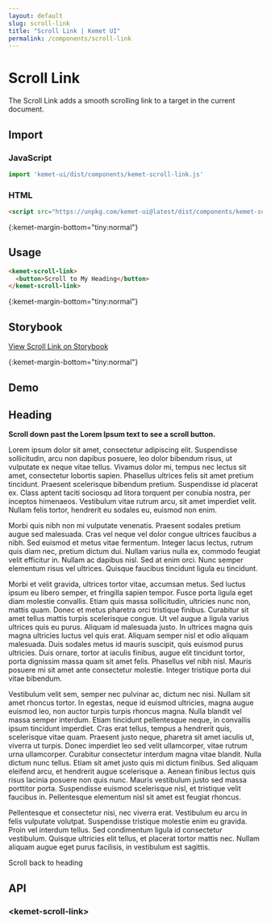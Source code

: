 ```yaml
---
layout: default
slug: scroll-link
title: "Scroll Link | Kemet UI"
permalink: /components/scroll-link
---
```


# Scroll Link

The Scroll Link adds a smooth scrolling link to a target in the current document.

## Import 

### JavaScript
```javascript
import 'kemet-ui/dist/components/kemet-scroll-link.js'
```
### HTML
```html
<script src="https://unpkg.com/kemet-ui@latest/dist/components/kemet-scroll-link.js" type="module"></script>
```


{:kemet-margin-bottom="tiny:normal"}
## Usage

```html
<kemet-scroll-link>
  <button>Scroll to My Heading</button>
</kemet-scroll-link>
```

{:kemet-margin-bottom="tiny:normal"}
## Storybook

[View Scroll Link on Storybook](https://storybook.kemet.dev/?path=/docs/components-kemet-scroll-link--scroll-link)


{:kemet-margin-bottom="tiny:normal"}
## Demo

<docs-showcase caption="Here we set the target of Scroll Link to the heading. If you don't set a target it will scroll to the top.">
<main id="kemet-scroll-link-demo">
  <script>
    // the setTimeout is here just to make sure the elements exists in the demo
    // you shouldn't need a setTimeout in your code
    setTimeout(() => {
      // select the scroll link element 
      const kemetScrollLink = document.querySelector('#kemet-scroll-link-demo kemet-scroll-link');
      // select the target element for the scroll link
      const heading = document.querySelector('#kemet-scroll-link-demo h2');
      // set the target property of the scroll link to the element you want to scroll too
      kemetScrollLink.target = heading;
    }, 1);
  </script>
  <h2 kemet-margin-top="tiny:small">Heading</h2>
  <article>
    <p><strong>Scroll down past the Lorem Ipsum text to see a scroll button.</strong></p>
    <p>Lorem ipsum dolor sit amet, consectetur adipiscing elit. Suspendisse sollicitudin, arcu non dapibus posuere, leo dolor bibendum risus, ut vulputate ex neque vitae tellus. Vivamus dolor mi, tempus nec lectus sit amet, consectetur lobortis sapien. Phasellus ultrices felis sit amet pretium tincidunt. Praesent scelerisque bibendum pretium. Suspendisse id placerat ex. Class aptent taciti sociosqu ad litora torquent per conubia nostra, per inceptos himenaeos. Vestibulum vitae rutrum arcu, sit amet imperdiet velit. Nullam felis tortor, hendrerit eu sodales eu, euismod non enim.</p>
    <p>Morbi quis nibh non mi vulputate venenatis. Praesent sodales pretium augue sed malesuada. Cras vel neque vel dolor congue ultrices faucibus a nibh. Sed euismod et metus vitae fermentum. Integer lacus lectus, rutrum quis diam nec, pretium dictum dui. Nullam varius nulla ex, commodo feugiat velit efficitur in. Nullam ac dapibus nisl. Sed at enim orci. Nunc semper elementum risus vel ultrices. Quisque faucibus tincidunt ligula eu tincidunt.</p>
    <p>Morbi et velit gravida, ultrices tortor vitae, accumsan metus. Sed luctus ipsum eu libero semper, et fringilla sapien tempor. Fusce porta ligula eget diam molestie convallis. Etiam quis massa sollicitudin, ultricies nunc non, mattis quam. Donec et metus pharetra orci tristique finibus. Curabitur sit amet tellus mattis turpis scelerisque congue. Ut vel augue a ligula varius ultrices quis eu purus. Aliquam id malesuada justo. In ultrices magna quis magna ultricies luctus vel quis erat. Aliquam semper nisl et odio aliquam malesuada. Duis sodales metus id mauris suscipit, quis euismod purus ultricies. Duis ornare, tortor at iaculis finibus, augue elit tincidunt tortor, porta dignissim massa quam sit amet felis. Phasellus vel nibh nisl. Mauris posuere mi sit amet ante consectetur molestie. Integer tristique porta dui vitae bibendum.</p>
    <p>Vestibulum velit sem, semper nec pulvinar ac, dictum nec nisi. Nullam sit amet rhoncus tortor. In egestas, neque id euismod ultricies, magna augue euismod leo, non auctor turpis turpis rhoncus magna. Nulla blandit vel massa semper interdum. Etiam tincidunt pellentesque neque, in convallis ipsum tincidunt imperdiet. Cras erat tellus, tempus a hendrerit quis, scelerisque vitae quam. Praesent justo neque, pharetra sit amet iaculis ut, viverra ut turpis. Donec imperdiet leo sed velit ullamcorper, vitae rutrum urna ullamcorper. Curabitur consectetur interdum magna vitae blandit. Nulla dictum nunc tellus. Etiam sit amet justo quis mi dictum finibus. Sed aliquam eleifend arcu, et hendrerit augue scelerisque a. Aenean finibus lectus quis risus lacinia posuere non quis nunc. Mauris vestibulum justo sed massa porttitor porta. Suspendisse euismod scelerisque nisl, et tristique velit faucibus in. Pellentesque elementum nisl sit amet est feugiat rhoncus.</p>
    <p>Pellentesque et consectetur nisi, nec viverra erat. Vestibulum eu arcu in felis vulputate volutpat. Suspendisse tristique molestie enim eu gravida. Proin vel interdum tellus. Sed condimentum ligula id consectetur vestibulum. Quisque ultricies elit tellus, et placerat tortor mattis nec. Nullam aliquam augue eget purus facilisis, in vestibulum est sagittis.</p>
    <kemet-scroll-link kemet-margin-bottom="tiny:small">
      <docs-button>
        Scroll back to heading
      </docs-button>
    </kemet-scroll-link>
  </article>
</main>
</docs-showcase>

## API

### &lt;kemet-scroll-link&gt;

<docs-api-table base-url="{{ site.baseurl }}" component="kemet-scroll-link"></docs-api-table>
